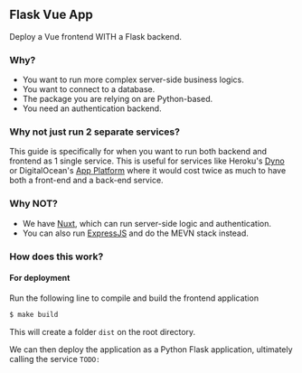 Flask Vue App
---
Deploy a Vue frontend WITH a Flask backend. 

### Why?
- You want to run more complex server-side business logics.
- You want to connect to a database.
- The package you are relying on are Python-based.
- You need an authentication backend.

### Why not just run 2 separate services?
This guide is specifically for when you want to run both backend and frontend as 1 single service. This is useful for services like Heroku's [Dyno](https://www.heroku.com/dynos) or DigitalOcean's [App Platform](https://www.digitalocean.com/products/app-platform) where it would cost twice as much to have both a front-end and a back-end service.

### Why NOT?
- We have [Nuxt](https://nuxt.com/), which can run server-side logic and authentication.
- You can also run [ExpressJS](https://expressjs.com/) and do the MEVN stack instead.

### How does this work?


#### For deployment
Run the following line to compile and build the frontend application
```sh
$ make build
```
This will create a folder `dist` on the root directory.

We can then deploy the application as a Python Flask application, ultimately calling the service `TODO:`